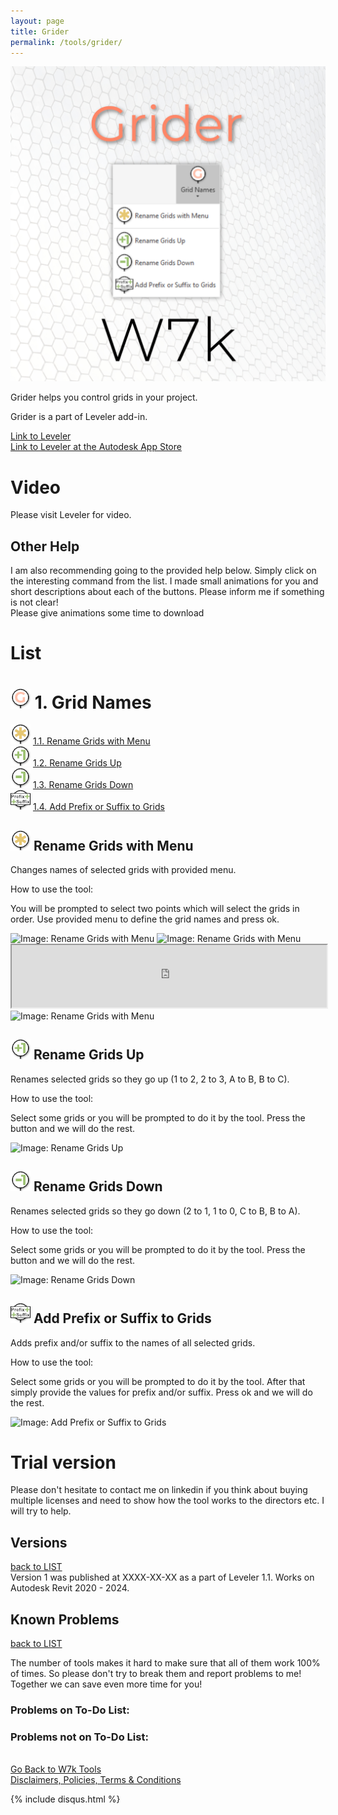 ```yaml
---
layout: page
title: Grider
permalink: /tools/grider/
---
```


![MainTab](/images/Tools/Grider/Large/grider_1.jpg)

Grider helps you control grids in your project.

Grider is a part of Leveler add-in.  
  
[Link to Leveler](/Leveler.md)  
[Link to Leveler at the Autodesk App Store](https://apps.autodesk.com/RVT/en/Detail/Index?id=7992073470185484796&appLang=en&os=Win64)  
  
# Video

Please visit Leveler for video.  

## Other Help 

I am also recommending going to the provided help below. Simply click on the interesting command from the list. I made small animations for you and short descriptions about each of the buttons. Please inform me if something is not clear!  
Please give animations some time to download  

# List

# <a id="grid-names"></a> ![Grid Names](/images/Tools/Grider/Icons/Grid_Main.png) 1. Grid Names
  
![Rename Grids with Menu](/images/Tools/Grider/Icons/Grid_RenameMenu.png) [1.1. Rename Grids with Menu](#rename-grids-with-menu)  
![Rename Grids Up](/images/Tools/Grider/Icons/Grid_RenamePlus.png) [1.2. Rename Grids Up](#rename-grids-up)  
![Rename Grids Down](/images/Tools/Grider/Icons/Grid_RenameMinus.png) [1.3. Rename Grids Down](#rename-grids-down)  
![Add Prefix or Suffix to Grids](/images/Tools/Grider/Icons/Grid_RenamePrefixSuffix.png) [1.4. Add Prefix or Suffix to Grids](#add-prefix-or-suffix-to-grids)  

  

## <a id="rename-grids-with-menu"></a> ![Rename Grids with Menu](/images/Tools/Grider/Icons/Grid_RenameMenu.png) Rename Grids with Menu

Changes names of selected grids with provided menu.  

How to use the tool:  

You will be prompted to select two points which will select the grids in order. Use provided menu to define the grid names and press ok.  

<img src="https://drive.google.com/uc?export=view&id=10iQGHXIzDWwyOkGEs2ZdrF6eo9OdbQSs" alt="Image: Rename Grids with Menu">
<img src="https://drive.usercontent.google.com/download?id=10iQGHXIzDWwyOkGEs2ZdrF6eo9OdbQSs&export=view" alt="Image: Rename Grids with Menu">
<iframe src="https://drive.google.com/file/d/10iQGHXIzDWwyOkGEs2ZdrF6eo9OdbQSs/preview" width="100%" height="100vh" allow="autoplay"></iframe>
<img src="https://drive.google.com/file/d/10iQGHXIzDWwyOkGEs2ZdrF6eo9OdbQSs/preview" alt="Image: Rename Grids with Menu">

## <a id="rename-grids-up"></a> ![Rename Grids Up](/images/Tools/Grider/Icons/Grid_RenamePlus.png) Rename Grids Up

Renames selected grids so they go up (1 to 2, 2 to 3, A to B, B to C).  

How to use the tool:  

Select some grids or you will be prompted to do it by the tool. Press the button and we will do the rest.  

![Image: Rename Grids Up](https://drive.google.com/uc?export=view&id=11-pMfgGv8LRp13jrB_UsfejXshXnT20H)  


## <a id="rename-grids-down"></a> ![Rename Grids Down](/images/Tools/Grider/Icons/Grid_RenameMinus.png) Rename Grids Down

Renames selected grids so they go down (2 to 1, 1 to 0, C to B, B to A).  

How to use the tool:  

Select some grids or you will be prompted to do it by the tool. Press the button and we will do the rest.  

![Image: Rename Grids Down](https://drive.google.com/uc?export=view&id=10h8hrpqBpPBTjdu7lNgm9YXw-VYBhHct)  


## <a id="add-prefix-or-suffix-to-grids"></a> ![Add Prefix or Suffix to Grids](/images/Tools/Grider/Icons/Grid_RenamePrefixSuffix.png) Add Prefix or Suffix to Grids

Adds prefix and/or suffix to the names of all selected grids.  

How to use the tool:  

Select some grids or you will be prompted to do it by the tool. After that simply provide the values for prefix and/or suffix. Press ok and we will do the rest.  

![Image: Add Prefix or Suffix to Grids](https://drive.google.com/uc?export=view&id=10hfFpUTrbUxq0VyXdSUxB6XLtABcfOxB)  

# Trial version 

Please don't hesitate to contact me on linkedin if you think about buying multiple licenses and need to show how the tool works to the directors etc.  I will try to help.  

## Versions
[back to LIST](#list)  
Version 1 was published at XXXX-XX-XX as a part of Leveler 1.1. Works on Autodesk Revit 2020 - 2024.  

## Known Problems  
[back to LIST](#list)  

The number of tools makes it hard to make sure that all of them work 100% of times. So please don't try to break them and report problems to me! Together we can save even more time for you!  

### Problems on To-Do List:

### Problems not on To-Do List:

<br>
<div class="backToTools">
    <a href="https://w7k.pl/tools/">Go Back to W7k Tools</a>
</div>
<div class="terms">
    <a href="https://w7k.pl/terms/">Disclaimers, Policies, Terms & Conditions</a>
</div>



{% include disqus.html %} 